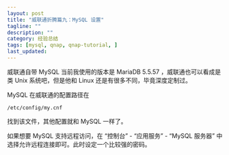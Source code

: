 ```yaml
---
layout: post
title: "威联通折腾篇九：MySQL 设置"
tagline: ""
description: ""
category: 经验总结
tags: [mysql, qnap, qnap-tutorial, ]
last_updated:
---
```


威联通自带 MySQL 当前我使用的版本是 MariaDB 5.5.57 ，威联通也可以看成是类 Unix 系统吧，但是他和 Linux 还是有很多不同，毕竟深度定制过。

MySQL 在威联通的配置路径在

    /etc/config/my.cnf

找到该文件，其他配置就和 MySQL 一样了。

如果想要 MySQL 支持远程访问，在 “控制台” - “应用服务” - “MySQL 服务器” 中选择允许远程连接即可。此时设定一个比较强的密码。


